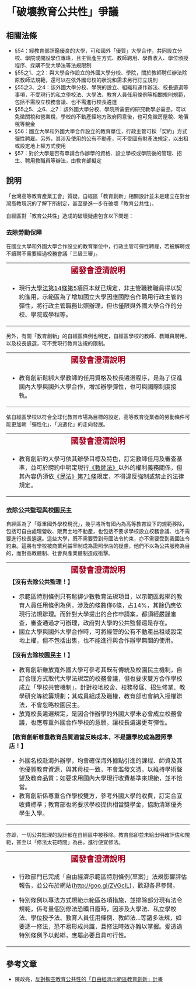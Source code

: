# 「破壞教育公共性」爭議

## 相關法條

* §54：經教育部評鑑優良的大學，可和國外「優質」大學合作，共同設立分校、學院或開設學位專班，且主管產生方式、教師聘用、學費收入、學位頒授程序、採購不受大學法等法規限制
* §55之1、之2：與大學合作設立的外國大學分校、學院，關於教師聘任辦法除原教師法規範，還可以在依外國母校的狀況和需求另行訂立規則
* §55之3、之4：該外國大學分校、學院的設立、組織和運作辦法、校長遴選等事項，不受現行的私立學校法、大學法、教育人員任用條例等相關規則規範，包括不需設立校務會議、也不需進行校長遴選
* §55之5、之6、之7：該外國大學分校、學院所需要的研究教學必需品，可以免徵關稅和營業稅，學校的不動產經地方政府同意後，也可免徵房屋稅、地價稅等稅金
* §56：國立大學和外國大學合作設立的教育單位，行政主管可採「契約」方式彈性聘雇。另外，其涉及使用的公有不動產，可不受國有財產法規定，以出租或設定地上權方式使用
* §57：對於大學是否有申請合作辦學的資格、設立學校或學院後的管理、招生、聘用教職員等辦法，由教育部擬定

## 說明

「台灣高等教育產業工會」質疑，自經區「教育創新」相關設計並未是建立在對台灣高教現況的了解下所制定，甚至是進一步在破壞「教育公共性」。

自經區對「教育公共性」造成的破壞疑慮包含以下問題：

### 去除勞動保障

在國立大學和外國大學合作設立的教育單位中，行政主管可彈性聘雇，若被解聘或不續聘不需要經過校務會議「三級三審」。
<table border="0">
<tbody>
<tr>
<td style="text-align: center;"><strong><span style="font-size: 16pt; font-family: 微軟正黑體, sans-serif; color: #a50021;" lang="ZH-TW">國發會澄清說明</span></strong></td>
</tr>
<tr>
<td>
<ul>
<li>
<p>現行<a href="http://law.moj.gov.tw/LawClass/LawAll.aspx?PCode=H0030001">大學法第14條第5項</a>原本就已規定，非主管職務職員得以契約進用，示範區為了增加國立大學因應國際合作聘用行政主管的彈性，將行政主管職務比照辦理，但也僅限與外國大學合作的分校、學院或學程等。</p>
</li>
</ul>
</td>
</tr>
</tbody>
</table>
另外，有關「教育創新」的自經區條例也明定，自經區學校的教師、教職員聘用，以及校長遴選，可不受現行教育法規的限制。
<table border="0">
<tbody>
<tr>
<td style="text-align: center;"><strong><span style="font-size: 16pt; font-family: 微軟正黑體, sans-serif; font-style: normal; font-variant: normal; line-height: normal; color: #a50021;" lang="ZH-TW">國發會澄清說明</span></strong></td>
</tr>
<tr>
<td>
<ul>
<li>
<p>教育創新鬆綁大學教師的任用資格及校長遴選程序，是為了促進國內大學與國外大學合作，增加辦學彈性，也可與國際制度接軌。</p>
</li>
</ul>
</td>
</tr>
</tbody>
</table>
依自經區學校以符合全球化教育市場為目標的設定，高等教育從業者的勞動條件可能更加朝「彈性化」、「派遣化」的走向發展。
<table border="0">
<tbody>
<tr>
<td style="text-align: center;"><strong><span style="font-size: 16pt; font-family: 微軟正黑體, sans-serif; color: #a50021;" lang="ZH-TW">國發會澄清說明</span></strong></td>
</tr>
<tr>
<td>
<ul>
<li>
<p>教育創新的大學可依其辦學目標及特色，訂定教師任用及審查基準，並可於聘約中明定現行<a href="http://law.moj.gov.tw/LawClass/LawAll.aspx?PCode=H0020040">《教師法》</a>以外的權利義務關係，但其內容仍須依<a href="http://law.moj.gov.tw/LawClass/LawSingle.aspx?Pcode=B0000001&amp;FLNO=71">《民法》第71條</a>規定，不得違反強制或禁止的法律規定。</p>
</li>
</ul>
</td>
</tr>
</tbody>
</table>

### 去除公共監理與校園民主

自經區為了「尊重國外學校現況」，幾乎將所有國內為高等教育設下的規範移除，包括可自由處理營收、販賣土地不動產，也包括不要求學校設立校務會議、也不需要進行校長遴選。這些大學，既不需要受到母國法令約束，亦不需要受到我國法令約束。這將有學校被商業利益宰制成為證照學店的疑慮，他們不以為公共服務為目的，而對高教體制、社會與產業體制造成衝擊。
<table border="0">
<tbody>
<tr>
<td style="text-align: center;"><strong><span style="font-size: 16pt; font-family: 微軟正黑體, sans-serif; color: #a50021;" lang="ZH-TW">國發會澄清說明</span></strong></td>
</tr>
<tr>
<td><strong>【沒有去除公共監理！】</strong><br />
<ul>
<li>示範區特別條例只有鬆綁少數教育法規項目，以示範區鬆綁的教育人員任用條例為例，涉及的條數僅6條，占14%，其餘仍應依現行法規辦理。而針對大學提出的合作申請案，都須經嚴謹審查，審查通過才可辦理，政府對大學的公共監督還是存在。</li>
<li>國立大學與國外大學合作時，可將經管的公有不動產出租或設定地上權，但不包括出售，也不能進行與合作辦學無關的使用。</li>
</ul>
<strong>【沒有去除校園民主！】</strong><br />
<ul>
<li>教育創新雖放寬外國大學可參考其既有傳統及校園民主機制，自訂合理方式取代大學法規定的校務會議，但也要求雙方合作學校成立「學校共管機制」，針對校地校舍、校務發展、招生修業、教學研究等統籌規劃；其成員組成及職權，教育部也會納入授權辦法，不會忽略校園民主。</li>
<li>放寬校長遴選規定，是因合作辦學的外國大學未必會成立校務會議，也應尊重外國合作學校的意願，讓校長遴選更有彈性。</li>
</ul>
<strong>【教育創新尊重教育品質適當反映成本，不是讓學校成為證照學店！】</strong><br />
<ul>
<li>外國名校赴海外辦學，均會確保海外據點引進的課程、師資及其他優質教育資源，與其母校一致，不會濫發文憑，以維持學術聲望及教育品質；如要求用國內大學現行收費基準來規範，並不恰當。</li>
<li>教育創新係尊重合作學校雙方，參考外國大學的收費，訂定合宜收費標準；教育部也將要求學校提供相當獎學金，協助清寒優秀學生入學。</li>
</ul>
</td>
</tr>
</tbody>
</table>
亦即，一切公共監理的設計都在自經區中被移除。教育部卻並未給出明確評估和規範，甚至以「修法太花時間」為由，進行便宜修法。
<table border="0">
<tbody>
<tr>
<td style="text-align: center;"><strong><span style="font-size: 16pt; font-family: 微軟正黑體, sans-serif; color: #a50021;" lang="ZH-TW">國發會澄清說明</span></strong></td>
</tr>
<tr>
<td>
<ul>
<li>
<p>行政部門已完成「自由經濟示範區特別條例(草案)」法規影響評估報告，並公布於網站(<a href="http://goo.gl/ZVGclL">http://goo.gl/ZVGclL</a>)，歡迎各界參閱。</p>
</li>
<li>
<p>特別條例以專法方式規範示範區各項措施，並排除部分現有法令規範，係考量個別修法恐曠日廢時，因涉及大學法、私立學校法、學位授予法、教育人員任用條例、教師法&hellip;等諸多法規，如要逐一修法，恐不易形成共識，且修法時效亦難以掌握。爰透過特別條例予以鬆綁，應屬必要且具可行性。</p>
</li>
</ul>
</td>
</tr>
</tbody>
</table>

## 參考文章

* 陳政亮，[反對掏空教育公共性的「自由經濟示範區教育創新」計畫](http://www.theunion.org.tw/news/334)
